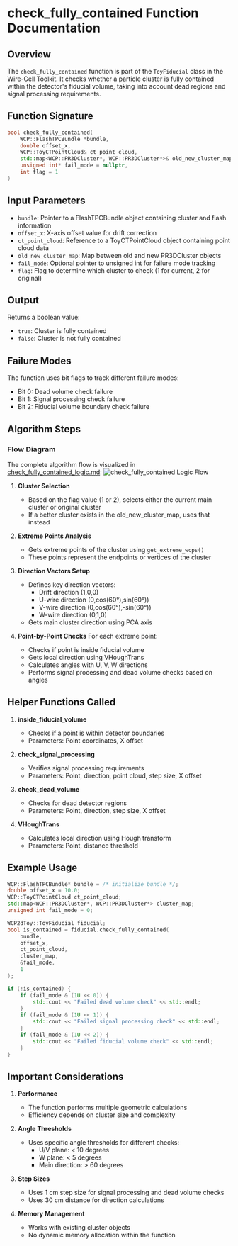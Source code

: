 # check_fully_contained Function Documentation

## Overview
The `check_fully_contained` function is part of the `ToyFiducial` class in the Wire-Cell Toolkit. It checks whether a particle cluster is fully contained within the detector's fiducial volume, taking into account dead regions and signal processing requirements.

## Function Signature
```cpp
bool check_fully_contained(
    WCP::FlashTPCBundle *bundle,
    double offset_x,
    WCP::ToyCTPointCloud& ct_point_cloud,
    std::map<WCP::PR3DCluster*, WCP::PR3DCluster*>& old_new_cluster_map,
    unsigned int* fail_mode = nullptr,
    int flag = 1
)
```

## Input Parameters
- `bundle`: Pointer to a FlashTPCBundle object containing cluster and flash information
- `offset_x`: X-axis offset value for drift correction
- `ct_point_cloud`: Reference to a ToyCTPointCloud object containing point cloud data
- `old_new_cluster_map`: Map between old and new PR3DCluster objects
- `fail_mode`: Optional pointer to unsigned int for failure mode tracking
- `flag`: Flag to determine which cluster to check (1 for current, 2 for original)

## Output
Returns a boolean value:
- `true`: Cluster is fully contained
- `false`: Cluster is not fully contained

## Failure Modes
The function uses bit flags to track different failure modes:
- Bit 0: Dead volume check failure
- Bit 1: Signal processing check failure
- Bit 2: Fiducial volume boundary check failure

## Algorithm Steps

### Flow Diagram

The complete algorithm flow is visualized in [check_fully_contained_logic.md](check_fully_contained_logic.md):
![check_fully_contained Logic Flow](check_fully_contained_logic.png)

1. **Cluster Selection**
   - Based on the flag value (1 or 2), selects either the current main cluster or original cluster
   - If a better cluster exists in the old_new_cluster_map, uses that instead

2. **Extreme Points Analysis**
   - Gets extreme points of the cluster using `get_extreme_wcps()`
   - These points represent the endpoints or vertices of the cluster

3. **Direction Vectors Setup**
   - Defines key direction vectors:
     - Drift direction (1,0,0)
     - U-wire direction (0,cos(60°),sin(60°))
     - V-wire direction (0,cos(60°),-sin(60°))
     - W-wire direction (0,1,0)
   - Gets main cluster direction using PCA axis

4. **Point-by-Point Checks**
   For each extreme point:
   - Checks if point is inside fiducial volume
   - Gets local direction using VHoughTrans
   - Calculates angles with U, V, W directions
   - Performs signal processing and dead volume checks based on angles

## Helper Functions Called

1. **inside_fiducial_volume**
   - Checks if a point is within detector boundaries
   - Parameters: Point coordinates, X offset

2. **check_signal_processing**
   - Verifies signal processing requirements
   - Parameters: Point, direction, point cloud, step size, X offset

3. **check_dead_volume**
   - Checks for dead detector regions
   - Parameters: Point, direction, step size, X offset

4. **VHoughTrans**
   - Calculates local direction using Hough transform
   - Parameters: Point, distance threshold

## Example Usage

```cpp
WCP::FlashTPCBundle* bundle = /* initialize bundle */;
double offset_x = 10.0;
WCP::ToyCTPointCloud ct_point_cloud;
std::map<WCP::PR3DCluster*, WCP::PR3DCluster*> cluster_map;
unsigned int fail_mode = 0;

WCP2dToy::ToyFiducial fiducial;
bool is_contained = fiducial.check_fully_contained(
    bundle,
    offset_x,
    ct_point_cloud,
    cluster_map,
    &fail_mode,
    1
);

if (!is_contained) {
    if (fail_mode & (1U << 0)) {
        std::cout << "Failed dead volume check" << std::endl;
    }
    if (fail_mode & (1U << 1)) {
        std::cout << "Failed signal processing check" << std::endl;
    }
    if (fail_mode & (1U << 2)) {
        std::cout << "Failed fiducial volume check" << std::endl;
    }
}
```

## Important Considerations

1. **Performance**
   - The function performs multiple geometric calculations
   - Efficiency depends on cluster size and complexity

2. **Angle Thresholds**
   - Uses specific angle thresholds for different checks:
     - U/V plane: < 10 degrees
     - W plane: < 5 degrees
     - Main direction: > 60 degrees

3. **Step Sizes**
   - Uses 1 cm step size for signal processing and dead volume checks
   - Uses 30 cm distance for direction calculations

4. **Memory Management**
   - Works with existing cluster objects
   - No dynamic memory allocation within the function